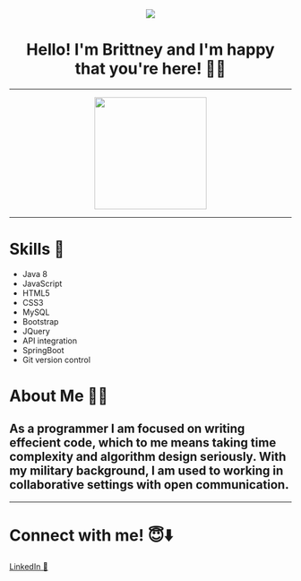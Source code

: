 <div id="header" align="center">
  <img src="https://user-images.githubusercontent.com/110069445/234941799-0cf7bcfd-7389-470e-b530-f1f03497498d.jpg" />
  <h1> Hello! I'm Brittney and I'm happy that you're here! 👋🏾 </h1>
</div>

<hr> 
<div id="header" align="center">
 <img src="https://media.giphy.com/media/487L0pNZKONFN01oHO/giphy.gif" width="200"/>
</div>  
<hr>
<h1> Skills 🧩 </h1>
  <ul>
    <li>Java 8</li>
    <li>JavaScript</li>
    <li>HTML5</li>
    <li>CSS3</li>
    <li>MySQL</li> 
    <li>Bootstrap</li>
    <li>JQuery</li>
    <li>API integration</li>
    <li>SpringBoot</li>
    <li>Git version control</li>  
  </ul>
<h1>About Me ✍🏾</h1>  
<h2>As a programmer I am focused on writing effecient code, which to me means taking time complexity and algorithm design seriously. With my military background, I am used to working in collaborative settings with open communication. </h2>
<hr>

<h1>Connect with me! 😇⬇️</h1>
<a href="https://www.linkedin.com/in/brittney-brinson-b623bb245/">LinkedIn 💼</a>


